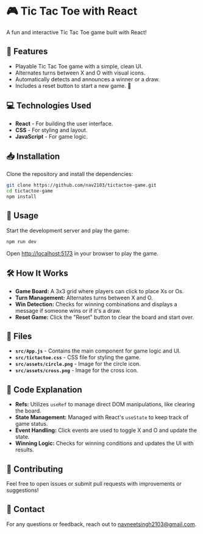 # 🎮 Tic Tac Toe with React

A fun and interactive Tic Tac Toe game built with React!

## 🚀 Features

- Playable Tic Tac Toe game with a simple, clean UI.
- Alternates turns between X and O with visual icons.
- Automatically detects and announces a winner or a draw.
- Includes a reset button to start a new game. 🔄

## 💻 Technologies Used

- **React** - For building the user interface.
- **CSS** - For styling and layout.
- **JavaScript** - For game logic.

## 📥 Installation

Clone the repository and install the dependencies:

```bash
git clone https://github.com/nav2103/tictactoe-game.git
cd tictactoe-game
npm install
```

## 🚀 Usage

Start the development server and play the game:

```bash
npm run dev
```

Open [http://localhost:5173](http://localhost:5173) in your browser to play the game.

## 🛠️ How It Works

- **Game Board:** A 3x3 grid where players can click to place Xs or Os.
- **Turn Management:** Alternates turns between X and O.
- **Win Detection:** Checks for winning combinations and displays a message if someone wins or if it's a draw.
- **Reset Game:** Click the "Reset" button to clear the board and start over.

## 📁 Files

- **`src/App.js`** - Contains the main component for game logic and UI.
- **`src/tictactoe.css`** - CSS file for styling the game.
- **`src/assets/circle.png`** - Image for the circle icon.
- **`src/assets/cross.png`** - Image for the cross icon.

## 🧩 Code Explanation

- **Refs:** Utilizes `useRef` to manage direct DOM manipulations, like clearing the board.
- **State Management:** Managed with React's `useState` to keep track of game status.
- **Event Handling:** Click events are used to toggle X and O and update the state.
- **Winning Logic:** Checks for winning conditions and updates the UI with results.

## 🤝 Contributing

Feel free to open issues or submit pull requests with improvements or suggestions!

## 📧 Contact

For any questions or feedback, reach out to [navneetsingh2103@gmail.com](mailto:navneetsingh2103@gmail.com).
